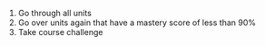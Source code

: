 1. Go through all units
2. Go over units again that have a mastery score of less than 90%
3. Take course challenge